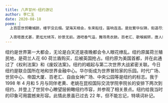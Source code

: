 ```yaml
---
title: 八声甘州·纽约游记
author: 李仁玉
date: 2020-08-18
poem: |
  上百层世贸瞰城颜，楼宇没云烟。望海天相会，车来船往，笛响连连。是处繁华似锦，街道尽光鲜。目远女神处，游客摩肩。

  入夜喧嚣尤甚，更炫光倾泻，妙景无前。酒吧香气溢，舞场秀衣掀。百老汇、歌喉婉转，唐人街，灯火映红天。无眠夜，摩都璀璨，思绪绵绵。
---
```


纽约是世界第一大都会，无论是白天还是夜晚都会令人眼花缭乱。纽约原属荷兰殖民地，是荷兰人花 60 荷兰盾购买，后被英国抢占。纽约原为美国首都，并在此通过了《权利法案》和《废奴法案》。纽约的崛起与第二次世界大战紧密关联。今日纽约是联合国所在地和世界金融中心。华尔街成为世界冒险家的乐园。时代广场、世贸中心、帝国大厦、百老汇、自由女神广场、中央公园等是纽约的标志。我于 1998 年 4 月和 5 月与同伴老黄、老姚在昆校国际交流学院李院长的安排下两次到纽约，并登上了世贸中心瞭望层俯瞰纽约市容，并参观了相关景点。纽约给我当时的印象可用震撼来形容。此情此景虽已过去 22 年，但不能忘记，特填词补记。
